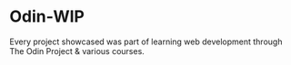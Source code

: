 # Odin-WIP
Every project showcased was part of learning web development through The Odin Project & various courses.
